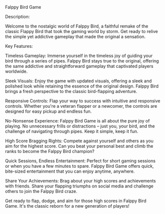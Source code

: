 Falppy Bird Game

Description:

Welcome to the nostalgic world of Falppy Bird, a faithful remake of the classic Flappy Bird that took the gaming world by storm. Get ready to relive the simple yet addictive gameplay that made the original a sensation.

Key Features:

Timeless Gameplay:
Immerse yourself in the timeless joy of guiding your bird through a series of pipes. Falppy Bird stays true to the original, offering the same addictive and straightforward gameplay that captivated players worldwide.

Sleek Visuals:
Enjoy the game with updated visuals, offering a sleek and polished look while retaining the essence of the original design. Falppy Bird brings a fresh perspective to the classic bird-flapping adventure.

Responsive Controls:
Flap your way to success with intuitive and responsive controls. Whether you're a veteran flapper or a newcomer, the controls are designed for easy pickup and endless fun.

No-Nonsense Experience:
Falppy Bird Game is all about the pure joy of playing. No unnecessary frills or distractions – just you, your bird, and the challenge of navigating through pipes. Keep it simple, keep it fun.

High Score Bragging Rights:
Compete against yourself and others as you aim for the highest score. Can you beat your personal best and climb the ranks to become the Falppy Bird champion?

Quick Sessions, Endless Entertainment:
Perfect for short gaming sessions or when you have a few minutes to spare. Falppy Bird Game offers quick, bite-sized entertainment that you can enjoy anytime, anywhere.

Share Your Achievements:
Brag about your high scores and achievements with friends. Share your flapping triumphs on social media and challenge others to join the Falppy Bird craze.

Get ready to flap, dodge, and aim for those high scores in Falppy Bird Game. It's the classic reborn for a new generation of players!
